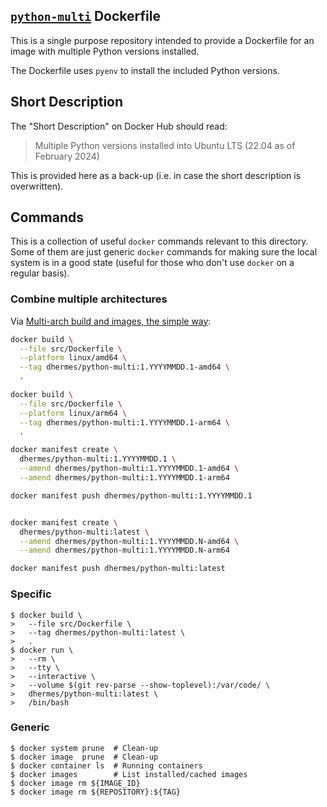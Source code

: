 ## [`python-multi`][1] Dockerfile

This is a single purpose repository intended to provide a Dockerfile for an
image with multiple Python versions installed.

The Dockerfile uses `pyenv` to install the included Python versions.

## Short Description

The "Short Description" on Docker Hub should read:

> Multiple Python versions installed into Ubuntu LTS (22.04 as of February 2024)

This is provided here as a back-up (i.e. in case the short
description is overwritten).

## Commands

This is a collection of useful `docker` commands relevant to
this directory. Some of them are just generic `docker` commands
for making sure the local system is in a good state (useful
for those who don't use `docker` on a regular basis).

### Combine multiple architectures

Via [Multi-arch build and images, the simple way][2]:

```bash
docker build \
  --file src/Dockerfile \
  --platform linux/amd64 \
  --tag dhermes/python-multi:1.YYYYMMDD.1-amd64 \
  .

docker build \
  --file src/Dockerfile \
  --platform linux/arm64 \
  --tag dhermes/python-multi:1.YYYYMMDD.1-arm64 \
  .

docker manifest create \
  dhermes/python-multi:1.YYYYMMDD.1 \
  --amend dhermes/python-multi:1.YYYYMMDD.1-amd64 \
  --amend dhermes/python-multi:1.YYYYMMDD.1-arm64

docker manifest push dhermes/python-multi:1.YYYYMMDD.1


docker manifest create \
  dhermes/python-multi:latest \
  --amend dhermes/python-multi:1.YYYYMMDD.N-amd64 \
  --amend dhermes/python-multi:1.YYYYMMDD.N-arm64

docker manifest push dhermes/python-multi:latest
```

### Specific

```
$ docker build \
>   --file src/Dockerfile \
>   --tag dhermes/python-multi:latest \
>   .
$ docker run \
>   --rm \
>   --tty \
>   --interactive \
>   --volume $(git rev-parse --show-toplevel):/var/code/ \
>   dhermes/python-multi:latest \
>   /bin/bash
```

### Generic

```
$ docker system prune  # Clean-up
$ docker image  prune  # Clean-up
$ docker container ls  # Running containers
$ docker images        # List installed/cached images
$ docker image rm ${IMAGE_ID}
$ docker image rm ${REPOSITORY}:${TAG}
```

[1]: https://hub.docker.com/r/dhermes/python-multi/
[2]: https://www.docker.com/blog/multi-arch-build-and-images-the-simple-way/
